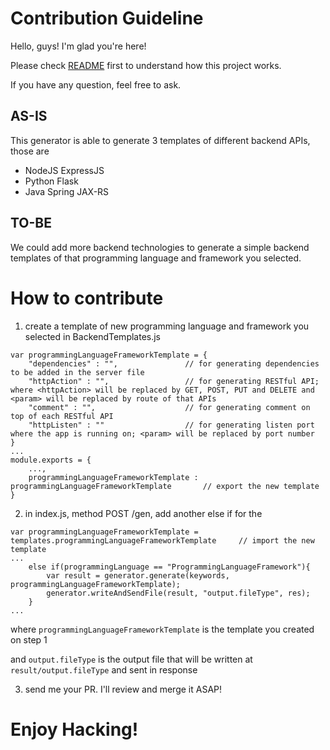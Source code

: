 # Contribution Guideline

Hello, guys! I'm glad you're here!

Please check [README](README.md) first to understand how this project works.

If you have any question, feel free to ask.

## AS-IS

This generator is able to generate 3 templates of different backend APIs, those are

- NodeJS ExpressJS
- Python Flask
- Java Spring JAX-RS

## TO-BE

We could add more backend technologies to generate a simple backend templates of that programming language and framework you selected.

# How to contribute

1. create a template of new programming language and framework you selected in BackendTemplates.js

```
var programmingLanguageFrameworkTemplate = {
	"dependencies" : "",               // for generating dependencies to be added in the server file
	"httpAction" : "",                 // for generating RESTful API; where <httpAction> will be replaced by GET, POST, PUT and DELETE and <param> will be replaced by route of that APIs
	"comment" : "",                    // for generating comment on top of each RESTful API
	"httpListen" : ""                  // for generating listen port where the app is running on; <param> will be replaced by port number
}
...
module.exports = {
	...,
	programmingLanguageFrameworkTemplate : programmingLanguageFrameworkTemplate       // export the new template
}
```

2. in index.js, method POST /gen, add another else if for the 

```
var programmingLanguageFrameworkTemplate = templates.programmingLanguageFrameworkTemplate     // import the new template
...
	else if(programmingLanguage == "ProgrammingLanguageFramework"){
		var result = generator.generate(keywords, programmingLanguageFrameworkTemplate);
		generator.writeAndSendFile(result, "output.fileType", res);
	}
...
```

where ```programmingLanguageFrameworkTemplate``` is the template you created on step 1

and ```output.fileType``` is the output file that will be written at ```result/output.fileType``` and sent in response

3. send me your PR. I'll review and merge it ASAP!

# Enjoy Hacking!